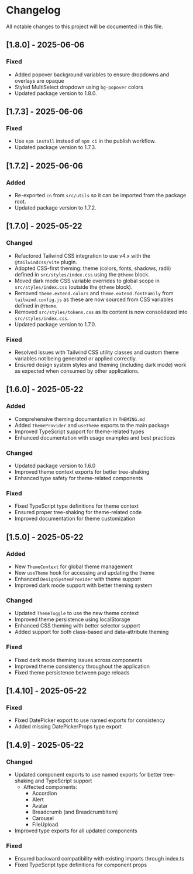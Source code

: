 # Changelog

All notable changes to this project will be documented in this file.

## [1.8.0] - 2025-06-06

### Fixed
- Added popover background variables to ensure dropdowns and overlays are opaque
- Styled MultiSelect dropdown using `bg-popover` colors
- Updated package version to 1.8.0.

## [1.7.3] - 2025-06-06

### Fixed
- Use `npm install` instead of `npm ci` in the publish workflow.
- Updated package version to 1.7.3.

## [1.7.2] - 2025-06-06

### Added
- Re-exported `cn` from `src/utils` so it can be imported from the package root.
- Updated package version to 1.7.2.

## [1.7.0] - 2025-05-22

### Changed
- Refactored Tailwind CSS integration to use v4.x with the `@tailwindcss/vite` plugin.
- Adopted CSS-first theming: theme (colors, fonts, shadows, radii) defined in `src/styles/index.css` using the `@theme` block.
- Moved dark mode CSS variable overrides to global scope in `src/styles/index.css` (outside the `@theme` block).
- Removed `theme.extend.colors` and `theme.extend.fontFamily` from `tailwind.config.js` as these are now sourced from CSS variables defined in `@theme`.
- Removed `src/styles/tokens.css` as its content is now consolidated into `src/styles/index.css`.
- Updated package version to 1.7.0.

### Fixed
- Resolved issues with Tailwind CSS utility classes and custom theme variables not being generated or applied correctly.
- Ensured design system styles and theming (including dark mode) work as expected when consumed by other applications.

## [1.6.0] - 2025-05-22

### Added
- Comprehensive theming documentation in `THEMING.md`
- Added `ThemeProvider` and `useTheme` exports to the main package
- Improved TypeScript support for theme-related types
- Enhanced documentation with usage examples and best practices

### Changed
- Updated package version to 1.6.0
- Improved theme context exports for better tree-shaking
- Enhanced type safety for theme-related components

### Fixed
- Fixed TypeScript type definitions for theme context
- Ensured proper tree-shaking for theme-related code
- Improved documentation for theme customization

## [1.5.0] - 2025-05-22

### Added
- New `ThemeContext` for global theme management
- New `useTheme` hook for accessing and updating the theme
- Enhanced `DesignSystemProvider` with theme support
- Improved dark mode support with better theming system

### Changed
- Updated `ThemeToggle` to use the new theme context
- Improved theme persistence using localStorage
- Enhanced CSS theming with better selector support
- Added support for both class-based and data-attribute theming

### Fixed
- Fixed dark mode theming issues across components
- Improved theme consistency throughout the application
- Fixed theme persistence between page reloads


## [1.4.10] - 2025-05-22

### Fixed
- Fixed DatePicker export to use named exports for consistency
- Added missing DatePickerProps type export

## [1.4.9] - 2025-05-22

### Changed
- Updated component exports to use named exports for better tree-shaking and TypeScript support
  - Affected components:
    - Accordion
    - Alert
    - Avatar
    - Breadcrumb (and BreadcrumbItem)
    - Carousel
    - FileUpload
- Improved type exports for all updated components

### Fixed
- Ensured backward compatibility with existing imports through index.ts
- Fixed TypeScript type definitions for component props
